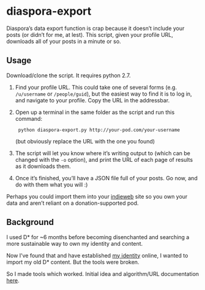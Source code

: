 # diaspora-export

Diaspora’s data export function is crap because it doesn’t include your posts (or didn’t for me, at lest). This script, given your profile URL, downloads all of your posts in a minute or so.

## Usage

Download/clone the script. It requires python 2.7.

1. Find your profile URL. This could take one of several forms (e.g. `/u/username` or `/people/guid`), but the easiest way to find it is to log in, and navigate to your profile. Copy the URL in the addressbar.
1. Open up a terminal in the same folder as the script and run this command:
        
        python diaspora-export.py http://your-pod.com/your-username
    (but obviously replace the URL with the one you found)
1. The script will let you know where it’s writing output to (which can be changed with the `-o` option), and print the URL of each page of results as it downloads them.
1. Once it’s finished, you’ll have a JSON file full of your posts. Go now, and do with them what you will :)

Perhaps you could import them into your [indieweb](http://indiewebcamp.com) site so you own your data and aren’t reliant on a donation-supported pod.

## Background

I used D* for ~6 months before becoming disenchanted and searching a more sustainable way to own my identity and content.

Now I’ve found that and have established [my identity](http://waterpigs.co.uk) online, I wanted to import my old D* content. But the tools were broken.

So I made tools which worked. Initial idea and algorithm/URL documentation [here](http://waterpigs.co.uk/notes/997/).

